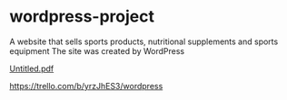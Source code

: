 
# wordpress-project

A website that sells sports products, nutritional supplements and sports equipment
The site was created by WordPress


[Untitled.pdf](https://github.com/omaralomarii/wordpress-project/files/9508357/Untitled.pdf)

https://trello.com/b/yrzJhES3/wordpress
